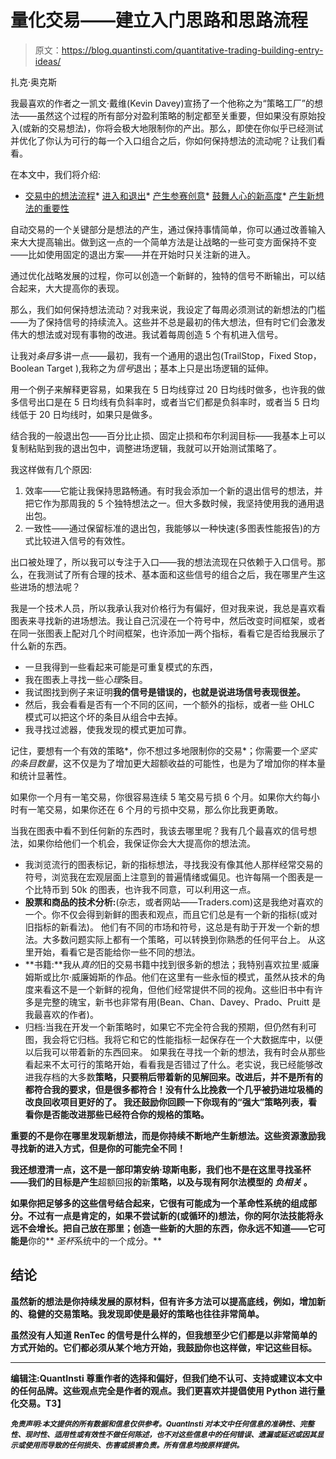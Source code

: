 # 量化交易——建立入门思路和思路流程

> 原文：<https://blog.quantinsti.com/quantitative-trading-building-entry-ideas/>

扎克·奥克斯

我最喜欢的作者之一凯文·戴维(Kevin Davey)宣扬了一个他称之为“策略工厂”的想法——虽然这个过程的所有部分对盈利策略的制定都至关重要，但如果没有原始投入(或新的交易想法)，你将会极大地限制你的产出。那么，即使在你似乎已经测试并优化了你认为可行的每一个入口组合之后，你如何保持想法的流动呢？让我们看看。

在本文中，我们将介绍:

*   [交易中的想法流程](#flow)*   [进入和退出](#entry-exit)*   [产生参赛创意](#generate-ideas)*   [鼓舞人心的新高度](#inspiring)*   [产生新想法的重要性](#importance-ideas)

自动交易的一个关键部分是想法的产生，通过保持事情简单，你可以通过改善输入来大大提高输出。做到这一点的一个简单方法是让战略的一些可变方面保持不变——比如使用固定的退出方案——并在开始时只关注新的进入。

通过优化战略发展的过程，你可以创造一个新鲜的，独特的信号不断输出，可以结合起来，大大提高你的表现。

那么，我们如何保持想法流动？对我来说，我设定了每周必须测试的新想法的门槛——为了保持信号的持续流入。这些并不总是最初的伟大想法，但有时它们会激发伟大的想法或对现有事物的改进。我试着每周创造 5 个有机进入信号。

让我对*条目*多讲一点——最初，我有一个通用的退出包(TrailStop，Fixed Stop，Boolean Target ),我称之为*信号*退出；基本上只是出场逻辑的延伸。

用一个例子来解释更容易，如果我在 5 日均线穿过 20 日均线时做多，也许我的做多信号出口是在 5 日均线有负斜率时，或者当它们都是负斜率时，或者当 5 日均线低于 20 日均线时，如果只是做多。

结合我的一般退出包——百分比止损、固定止损和布尔利润目标——我基本上可以复制粘贴到我的退出包中，调整进场逻辑，我就可以开始测试策略了。

我这样做有几个原因:

1.  效率——它能让我保持思路畅通。有时我会添加一个新的退出信号的想法，并把它作为那周我的 5 个独特想法之一。但大多数时候，我坚持使用我的通用退出包。
2.  一致性——通过保留标准的退出包，我能够以一种快速(多图表性能报告)的方式比较进入信号的有效性。

出口被处理了，所以我可以专注于入口——我的想法流现在只依赖于入口信号。那么，在我测试了所有合理的技术、基本面和这些信号的组合之后，我在哪里产生这些进场的想法呢？

我是一个技术人员，所以我承认我对价格行为有偏好，但对我来说，我总是喜欢看图表来寻找新的进场想法。我让自己沉浸在一个符号中，然后改变时间框架，或者在同一张图表上配对几个时间框架，也许添加一两个指标，看看它是否给我展示了什么新的东西。

*   一旦我得到一些看起来可能是可重复模式的东西，
*   我在图表上寻找一些*心理*条目。
*   我试图找到例子来证明**我的信号是错误的，也就是说进场信号表现很差。**
*   然后，我会看看是否有一个不同的区间，一个额外的指标，或者一些 OHLC 模式可以把这个坏的条目从组合中去掉。
*   我寻找过滤器，使我发现的模式更加可靠。

记住，要想有一个有效的策略*，你不想过多地限制你的交易*；你需要一个*坚实的条目数量*，这不仅是为了增加更大超额收益的可能性，也是为了增加你的样本量和统计显著性。

如果你一个月有一笔交易，你很容易连续 5 笔交易亏损 6 个月。如果你大约每小时有一笔交易，如果你还在 6 个月的亏损中交易，那么你比我更勇敢。

当我在图表中看不到任何新的东西时，我该去哪里呢？我有几个最喜欢的信号想法，如果你给他们一个机会，我保证你会大大提高你的想法流。

*   我浏览流行的图表标记，新的指标想法，寻找我没有像其他人那样经常交易的符号，浏览我在宏观层面上注意到的普遍情绪或偏见。也许每隔一个图表是一个比特币到 50k 的图表，也许我不同意，可以利用这一点。
*   **股票和商品的技术分析:**(杂志，或者网站——Traders.com)这是我绝对喜欢的一个。你不仅会得到新鲜的图表和观点，而且它们总是有一个新的指标(或对旧指标的新看法)。
    他们有不同的市场和符号，这总是有助于开发一个新的想法。大多数问题实际上都有一个策略，可以转换到你熟悉的任何平台上。
    从这里开始，看看它是否能给你一些不同的想法。
*   **书籍:**我从*真的*旧的交易书籍中找到很多新的想法；我特别喜欢拉里·威廉姆斯或比尔·威廉姆斯的作品。他们在这里有一些永恒的模式，虽然从技术的角度来看这不是一个新鲜的视角，但他们经常提供不同的视角。这些旧书中有许多是完整的瑰宝，新书也非常有用(Bean、Chan、Davey、Prado、Pruitt 是我最喜欢的作者)。
*   归档:当我在开发一个新策略时，如果它不完全符合我的预期，但仍然有利可图，我会将它归档。我将它和它的性能指标一起保存在一个大数据库中，以便以后我可以带着新的东西回来。
    如果我在寻找一个新的想法，我有时会从那些看起来不太可行的策略开始，看看我是否错过了什么。老实说，我已经能够改进我存档的大多数**策略，只要稍后带着新的见解回来。改进后，并不是所有的都符合我的要求，但是很多都符合！没有什么比挽救一个几乎被扔进垃圾桶的改良回收项目更好的了。
    我还鼓励你回顾一下你现有的“强大”策略列表，看看你是否能改进那些已经符合你的规格的策略。**

**重要的不是你在哪里发现新想法，而是你持续不断地产生新想法。这些资源激励我寻找新的进入方式，但是你的可能完全不同！**

**我还想澄清一点，这不是一部印第安纳·琼斯电影，我们也不是在这里寻找圣杯——我们的目标是产生**超额回报**的**新**策略，以及与现有阿尔法模型的 ***负相关*** 。**

**如果你把足够多的这些信号结合起来，它很有可能成为一个革命性系统的组成部分。不过有一点是肯定的，如果不尝试新的(或循环的)想法，你的阿尔法技能将永远不会增长。把自己放在那里；创造一些新的大胆的东西，你永远不知道——它可能是**你的** *圣杯*系统中的一个成分。**

## ****结论****

**虽然新的想法是你持续发展的原材料，但有许多方法可以提高底线，例如，增加新的、稳健的交易策略。我发现即使是最好的策略也往往非常简单。**

**虽然没有人知道 RenTec 的信号是什么样的，但我想至少它们都是以非常简单的方式开始的。它们都必须从某个地方开始，我鼓励你也这样做，牢记这些目标。**

* * *

**编辑注:QuantInsti 尊重作者的选择和偏好，但我们绝不认可、支持或建议本文中的任何品牌。这些观点完全是作者的观点。我们更喜欢并提倡使用 Python 进行量化交易。T3】**

 ***<small>免责声明:本文提供的所有数据和信息仅供参考。QuantInsti 对本文中任何信息的准确性、完整性、现时性、适用性或有效性不做任何陈述，也不对这些信息中的任何错误、遗漏或延迟或因其显示或使用而导致的任何损失、伤害或损害负责。所有信息均按原样提供。</small>***